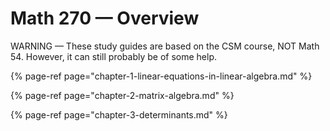 # Math 270 — Overview

WARNING — These study guides are based on the CSM course, NOT Math 54. However, it can still probably be of some help.

{% page-ref page="chapter-1-linear-equations-in-linear-algebra.md" %}

{% page-ref page="chapter-2-matrix-algebra.md" %}

{% page-ref page="chapter-3-determinants.md" %}





